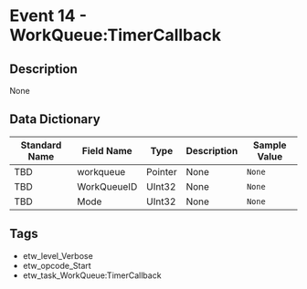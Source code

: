 # Event 14 - WorkQueue:TimerCallback

## Description
None

## Data Dictionary
|Standard Name|Field Name|Type|Description|Sample Value|
|---|---|---|---|---|
|TBD|workqueue|Pointer|None|`None`|
|TBD|WorkQueueID|UInt32|None|`None`|
|TBD|Mode|UInt32|None|`None`|

## Tags
* etw_level_Verbose
* etw_opcode_Start
* etw_task_WorkQueue:TimerCallback